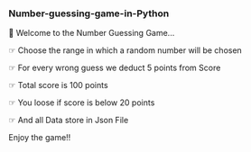 ### Number-guessing-game-in-Python
🔘 Welcome to the Number Guessing Game...

☞ Choose the range in which a random number will be chosen

☞ For every wrong guess we deduct 5 points from Score

☞ Total score is 100 points

☞ You loose if score is below 20 points

☞ And all Data store in Json File

   Enjoy the game!!
